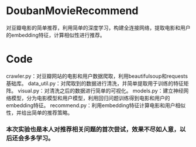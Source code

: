 # DoubanMovieRecommend
对豆瓣电影的简单推荐，利用简单的深度学习，构建全连接网络，提取电影和用户的embedding特征，计算相似性进行推荐。
# Code
crawler.py：对豆瓣网站的电影和用户数据爬取，利用beautifulsoup和requests基础库。
data_util.py：对爬取到的数据进行清洗，并简单提取用于训练的特征矩阵。
visual.py：对清洗之后的数据进行简单的可视化。
models.py：建立神经网络模型，分为电影模型和用户模型，利用回归问题训练得到电影和用户的embedding特征。
recommend.py：利用embedding特征计算电影和用户相似性，并给出简单的推荐策略。
### 本次实验也是本人对推荐相关问题的首次尝试，效果不尽如人意，以后还会多多学习。
